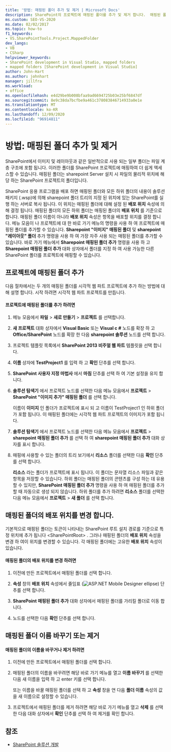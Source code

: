 ```yaml
---
title: '방법: 매핑된 폴더 추가 및 제거 | Microsoft Docs'
description: SharePoint의 프로젝트에 매핑된 폴더를 추가 및 제거 합니다.  매핑된 폴더의 배포 위치를 변경 합니다. 매핑된 폴더의 이름을 바꾸거나 제거 합니다.
ms.custom: SEO-VS-2020
ms.date: 02/02/2017
ms.topic: how-to
f1_keywords:
- VS.SharePointTools.Project.MappedFolder
dev_langs:
- VB
- CSharp
helpviewer_keywords:
- SharePoint development in Visual Studio, mapped folders
- mapped folders [SharePoint development in Visual Studio]
author: John-Hart
ms.author: johnhart
manager: jillfra
ms.workload:
- office
ms.openlocfilehash: e4d29be9b008bfaa9ad6694725b03e25bf6847df
ms.sourcegitcommit: 8e9c38da7bcfbe9a461c378083846714933a0e1e
ms.translationtype: MT
ms.contentlocale: ko-KR
ms.lasthandoff: 12/09/2020
ms.locfileid: "96914811"
---
```

# <a name="how-to-add-and-remove-mapped-folders"></a>방법: 매핑된 폴더 추가 및 제거
  SharePoint에서 이미지 및 레이아웃과 같은 일반적으로 사용 되는 일부 폴더는 파일 계층 구조에 포함 됩니다. 이러한 폴더를 SharePoint 프로젝트에 매핑하여 더 쉽게 액세스할 수 있습니다. 매핑된 폴더는 sharepoint Server 설치 시 파일의 물리적 위치에 해당 하는 SharePoint 프로젝트의 폴더입니다.

 SharePoint 응용 프로그램을 배포 하면 매핑된 폴더와 모든 하위 폴더의 내용이 솔루션 패키지 (.wsp)에 의해 sharepoint 폴더 트리의 지정 된 위치에 있는 SharePoint를 실행 하는 서버로 복사 됩니다. 이 위치는 매핑된 폴더에 대해 설정 된 **배포 위치** 속성에 의해 결정 됩니다. 매핑된 폴더의 모든 하위 폴더는 매핑된 폴더의 **배포 위치** 를 기준으로 합니다. 매핑된 폴더 이름이 아니라 **배포 위치** 속성은 항목을 배포할 위치를 결정 합니다.
메뉴 모음이 나 프로젝트에 대 한 바로 가기 메뉴의 명령을 사용 하 여 프로젝트에 매핑된 폴더를 추가할 수 있습니다. **Sharepoint "이미지" 매핑된 폴더** 및 **sharepoint "레이아웃" 폴더** 추가 명령을 사용 하 여 가장 자주 사용 되는 매핑된 폴더를 추가할 수 있습니다. 바로 가기 메뉴에서 **Sharepoint 매핑된 폴더 추가** 명령을 사용 하 고 **Sharepoint 매핑된 폴더 추가** 대화 상자에서 폴더를 지정 하 여 사용 가능한 다른 SharePoint 폴더를 프로젝트에 매핑할 수 있습니다.

## <a name="add-mapped-folders-to-a-project"></a>프로젝트에 매핑된 폴더 추가
 다음 절차에서는 두 개의 매핑된 폴더를 시각적 웹 파트 프로젝트에 추가 하는 방법에 대해 설명 합니다. 시작 하려면 시각적 웹 파트 프로젝트를 만듭니다.

#### <a name="to-add-mapped-folders-to-a-project"></a>프로젝트에 매핑된 폴더를 추가 하려면

1. 메뉴 모음에서 **파일** > **새로 만들기** > **프로젝트** 를 선택합니다.

2. **새 프로젝트** 대화 상자에서 **Visual Basic** 또는 **Visual c #** 노드를 확장 하 고 **Office/SharePoint** 노드를 확장 한 다음 **sharepoint 솔루션** 노드를 선택 합니다.

3. 프로젝트 템플릿 목록에서 **SharePoint 2013 비주얼 웹 파트** 템플릿을 선택 합니다.

4. **이름** 상자에 **TestProject1** 를 입력 하 고 **확인** 단추를 선택 합니다.

5. **SharePoint 사용자 지정 마법사** 에서 **마침** 단추를 선택 하 여 기본 설정을 유지 합니다.

6. **솔루션 탐색기** 에서 프로젝트 노드를 선택한 다음 메뉴 모음에서 **프로젝트**  >  **SharePoint "이미지 추가" 매핑된 폴더** 를 선택 합니다.

     이름이 **이미지** 인 폴더가 프로젝트에 표시 되 고 이름이 TestProject1 인 하위 폴더가 포함 됩니다. 이 매핑된 폴더에는 시각적 웹 파트 프로젝트의 이미지가 포함 됩니다.

7. **솔루션 탐색기** 에서 프로젝트 노드를 선택한 다음 메뉴 모음에서 **프로젝트**  >  **sharepoint 매핑된 폴더 추가** 를 선택 하 여 **sharepoint 매핑된 폴더 추가** 대화 상자를 표시 합니다.

8. 매핑에 사용할 수 있는 폴더의 트리 보기에서 **리소스** 폴더를 선택한 다음 **확인** 단추를 선택 합니다.

     **리소스** 라는 폴더가 프로젝트에 표시 됩니다. 이 폴더는 문자열 리소스 파일과 같은 항목을 저장할 수 있습니다. 하위 폴더는 매핑된 폴더의 콘텐츠를 구성 하는 데 유용할 수 있지만, **SharePoint 매핑된 폴더 추가** 명령을 사용 하 여 매핑된 폴더를 추가할 때 자동으로 생성 되지 않습니다. 하위 폴더를 추가 하려면 **리소스** 폴더를 선택한 다음 메뉴 모음에서 **프로젝트**  >  **새 폴더** 를 선택 합니다.

## <a name="change-the-deployment-location-of-a-mapped-folder"></a>매핑된 폴더의 배포 위치를 변경 합니다.
 기본적으로 매핑된 폴더는 토큰이 나타내는 SharePoint 루트 설치 경로를 기준으로 특정 위치에 추가 됩니다 \<SharePointRoot> . 그러나 매핑된 폴더의 **배포 위치** 속성을 변경 하 여이 위치를 변경할 수 있습니다. 각 매핑된 폴더에는 고유한 **배포 위치** 속성이 있습니다.

#### <a name="to-change-the-deployment-location-of-a-mapped-folder"></a>매핑된 폴더의 배포 위치를 변경 하려면

1. 이전에 만든 프로젝트에서 매핑된 폴더를 선택 합니다.

2. **속성** 창의 **배포 위치** 속성에서 줄임표 (![ASP.NET Mobile Designer ellipse](../sharepoint/media/mwellipsis.gif "ASP.NET 모바일 디자이너 줄임표")) 단추를 선택 합니다.

3. **SharePoint 매핑된 폴더 추가** 대화 상자에서 매핑된 폴더를 가리킬 폴더로 이동 합니다.

4. 노드를 선택한 다음 **확인** 단추를 선택 합니다.

## <a name="rename-or-remove-mapped-folders"></a>매핑된 폴더 이름 바꾸기 또는 제거

#### <a name="to-rename-or-remove-a-mapped-folder"></a>매핑된 폴더의 이름을 바꾸거나 제거 하려면

1. 이전에 만든 프로젝트에서 매핑된 폴더를 선택 합니다.

2. 매핑된 폴더의 이름을 바꾸려면 해당 바로 가기 메뉴를 열고 **이름 바꾸기** 를 선택한 다음 새 이름을 입력 하 고 enter 키를 선택 합니다.

     또는 이름을 바꿀 매핑된 폴더를 선택 하 고 **속성** 창을 연 다음 **폴더 이름** 속성의 값을 새 이름으로 설정할 수 있습니다.

3. 프로젝트에서 매핑된 폴더를 제거 하려면 해당 바로 가기 메뉴를 열고 **삭제** 를 선택한 다음 대화 상자에서 **확인** 단추를 선택 하 여 제거를 확인 합니다.

## <a name="see-also"></a>참조
- [SharePoint 솔루션 개발](../sharepoint/developing-sharepoint-solutions.md)
